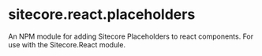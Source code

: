# sitecore.react.placeholders

An NPM module for adding Sitecore Placeholders to react components. For use with the Sitecore.React module.
